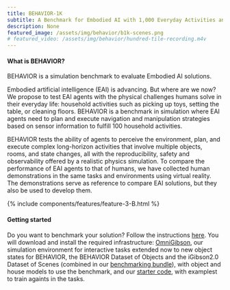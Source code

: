 ```yaml
---
title: BEHAVIOR-1K
subtitle: A Benchmark for Embodied AI with 1,000 Everyday Activities and Realistic Simulation
description: None
featured_image: /assets/img/behavior/b1k-scenes.png
# featured_video: /assets/img/behavior/hundred-tile-recording.m4v
---
```



#### What is BEHAVIOR?

BEHAVIOR is a simulation benchmark to evaluate Embodied AI solutions.

Embodied artificial intelligence (EAI) is advancing. But where are we now? We propose to test EAI agents with the physical challenges humans solve in their everyday life: household activities such as picking up toys, setting the table, or cleaning floors. BEHAVIOR is a benchmark in simulation where EAI agents need to plan and execute navigation and manipulation strategies based on sensor information to fulfill 100 household activities.

BEHAVIOR tests the ability of agents to perceive the environment, plan, and execute complex long-horizon activities that involve multiple objects, rooms, and state changes, all with the reproducibility, safety and observability offered by a realistic physics simulation. To compare the performance of EAI agents to that of humans, we have collected human demonstrations in the same tasks and environments using virtual reality. The demonstrations serve as reference to compare EAI solutions, but they also be used to develop them.
<!-- 
[Technical details about the benchmark](/_pages/benchmark_guide.md) -->

{% include components/features/feature-3-B.html %}

#### Getting started

Do you want to benchmark your solution? Follow the instructions [here](https://stanfordvl.github.io/behavior/installation.html). You will download and install the required infrastructure: [OmniGibson](https://github.com/StanfordVL/OmniGibson), our simulation environment for interactive tasks extended now to new object states for BEHAVIOR, the BEHAVIOR Dataset of Objects and the iGibson2.0 Dataset of Scenes (combined in our [benchmarking bundle](https://storage.googleapis.com/gibson_scenes/behavior_data_bundle.zip)), with object and house models to use the benchmark, and our [starter code](https://github.com/StanfordVL/behavior/), with examplest to train againts in the tasks. 
<!-- If you want to use human demonstrations to start developing your solutions, you can also download the [BEHAVIOR Dataset of Human Demonstrations](https://behavior.stanford.edu/human_demonstrations/human_demonstrations.html) in virtual reality.
 -->

